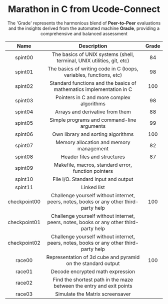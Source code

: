 <div align="center">
  
# Marathon in C from Ucode-Connect

The 'Grade' represents the harmonious blend of **Peer-to-Peer** evaluations and the insights derived from the automated machine **Oracle**, providing a comprehensive and balanced assessment


| Name           | Description                                                              | Grade |
| :-------------:|:----------------------------------------------------------------------:  |:-----:|
| spint00        | The basics of UNIX systems (shell, terminal, UNIX utilities, git, etc)   |  84   |
| spint01        | The basics of writing code in C (loops, variables, functions, etc)       |  98   |
| spint02        | Standard functions and the basics of mathematics implementation in C     |  100  |
| spint03        | Pointers in C and more complex algorithms                                |  98   |
| spint04        | Arrays and derivative from them                                          |  88   |
| spint05        | Simple programs and command-line arguments                               |  99   |
| spint06        | Own library and sorting algorithms                                       |  100  |
| spint07        | Memory allocation and memory management                                  |  82   |
| spint08        | Header files and structures                                              |  87   |
| spint09        | Makefile, macros, standard error, function pointers                      |       |
| spint10        | File I/O. Standard input and output                                      |       |
| spint11        | Linked list                                                              |       |
| checkpoint00   | Challenge yourself without internet, peers, notes, books or any other third-party help | 100 |
| checkpoint01   | Challenge yourself without internet, peers, notes, books or any other third-party help |     |
| checkpoint02   | Challenge yourself without internet, peers, notes, books or any other third-party help |     |
| race00         | Representation of 3d cube and pyramid on the standard output            | 100   |
| race01         | Decode encrypted math expression                                        |       |
| race02         | Find the shortest path in the maze between the entry and exit points    |       |
| race03         | Simulate the Matrix screensaver                                         |       |

</div>
